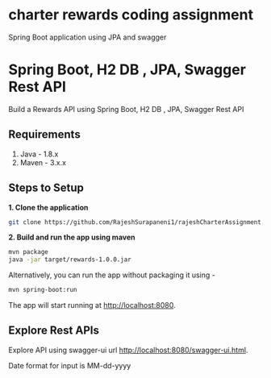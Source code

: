 # charter rewards coding assignment
Spring Boot application using JPA and swagger

# Spring Boot, H2 DB , JPA, Swagger Rest API

Build a Rewards API using Spring Boot, H2 DB , JPA, Swagger Rest API

## Requirements

1. Java - 1.8.x
2. Maven - 3.x.x

## Steps to Setup

**1. Clone the application**

```bash
git clone https://github.com/RajeshSurapaneni1/rajeshCharterAssignment.git
```

**2. Build and run the app using maven**

```bash
mvn package
java -jar target/rewards-1.0.0.jar
```

Alternatively, you can run the app without packaging it using -

```bash
mvn spring-boot:run
```

The app will start running at <http://localhost:8080>.


## Explore Rest APIs

Explore API using swagger-ui url <http://localhost:8080/swagger-ui.html>.

Date format for input is MM-dd-yyyy

